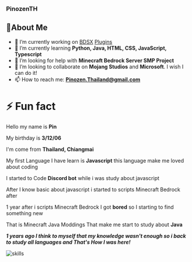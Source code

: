 ### PinozenTH

## 🔰About Me

- 🔭 I’m currently working on [BDSX](https://github.com/bdsx/bdsx) [Plugins](https://github.com/PinozenTH/Bdsx2-Modules)
- 🌱 I’m currently learning **Python, Java, HTML, CSS, JavaScript, Typescript**
- 🤔 I’m looking for help with **Minecraft Bedrock Server SMP Project**
- 👯 I’m looking to collaborate on __**Mojang Studios**__ and __**Microsoft**__. I wish I can do it!
- 📫 How to reach me: __**Pinozen.Thailand@gmail.com**__

# ⚡ Fun fact

Hello my name is **Pin**

My birthday is **3/12/06**

I'm come from **Thailand, Chiangmai**
 
My first Language I have learn is **Javascript** this language make me loved about coding

I started to Code **Discord bot** while i was study about javascript

After I know basic about javascript i started to scripts Minecraft Bedrock after

1 year after i scripts Minecraft Bedrock I got __**bored**__ so I starting to find something new

That is Minecraft Java Moddings That make me start to study about **Java**

__***1 years ago I think to myself that my knowledge wasn't enough so i back to study all languages and That's How I was here!***__

![skills](https://github-readme-stats.vercel.app/api?username=pinozenth&show_icons=true)


<!--

Here are some ideas to get you started:

- 👯 I’m looking to collaborate on ...

- 💬 Ask me about ...
- 📫 How to reach me: ...
- 😄 Pronouns: ...

-->
